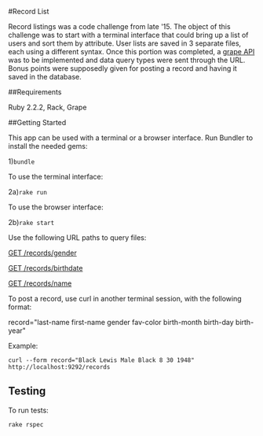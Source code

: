 #Record List

Record listings was a code challenge from late '15. The object of this challenge was to start with a terminal interface that could bring up a list of users and sort them by attribute. User lists are saved in 3 separate files, each using a different syntax. Once this portion was completed, a [grape API](https://github.com/ruby-grape/grape) was to be implemented and data query types were sent through the URL. Bonus points were supposedly given for posting a record and having it saved in the database.

##Requirements

Ruby 2.2.2, Rack, Grape

##Getting Started

This app can be used with a terminal or a browser interface. Run Bundler to install the needed gems:

1)`bundle`

To use the terminal interface:

2a)`rake run`

To use the browser interface:

2b)`rake start`

Use the following URL paths to query files:

[GET /records/gender](http://localhost:9292/records/gender)

[GET /records/birthdate](http://localhost:9292/records/birthdate)

[GET /records/name](http://localhost:9292/records/lastname)

To post a record, use curl in another terminal session, with the following format:

record="last-name first-name gender fav-color birth-month birth-day birth-year"

Example:

`curl --form record="Black Lewis Male Black 8 30 1948" http://localhost:9292/records`

## Testing

To run tests:

`rake rspec`


